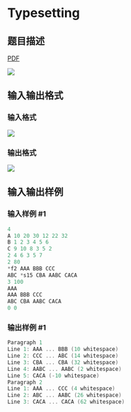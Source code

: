 # Typesetting

## 题目描述

[problemUrl]: https://uva.onlinejudge.org/index.php?option=com_onlinejudge&Itemid=8&category=4&page=show_problem&problem=171

[PDF](https://uva.onlinejudge.org/external/2/p235.pdf)

![](https://cdn.luogu.com.cn/upload/vjudge_pic/UVA235/db262e4ea71691b158da5605abbd231a37ae9216.png)

## 输入输出格式

### 输入格式

![](https://cdn.luogu.com.cn/upload/vjudge_pic/UVA235/4960abeb024b70fb59b92b47453c177a6eb71a61.png)

### 输出格式

![](https://cdn.luogu.com.cn/upload/vjudge_pic/UVA235/a6f3b29f94781b64c77d96cc41dc9332ef2c8353.png)

## 输入输出样例

### 输入样例 #1

```cpp
4
A 10 20 30 12 22 32
B 1 2 3 4 5 6
C 9 10 8 3 5 2
2 4 6 3 5 7
2 80
*f2 AAA BBB CCC
ABC *s15 CBA AABC CACA
3 100
AAA
AAA BBB CCC
ABC CBA AABC CACA
0 0
```


### 输出样例 #1

```cpp
Paragraph 1
Line 1: AAA ... BBB (10 whitespace)
Line 2: CCC ... ABC (14 whitespace)
Line 3: CBA ... CBA (32 whitespace)
Line 4: AABC ... AABC (2 whitespace)
Line 5: CACA (-10 whitespace)
Paragraph 2
Line 1: AAA ... CCC (4 whitespace)
Line 2: ABC ... AABC (26 whitespace)
Line 3: CACA ... CACA (62 whitespace)
```


